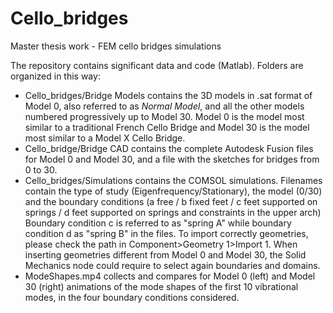 # Cello_bridges
Master thesis work - FEM cello bridges simulations

The repository contains significant data and code (Matlab).
Folders are organized in this way:
* Cello_bridges/Bridge Models contains the 3D models in .sat format of Model 0, 
also referred to as _Normal Model_, and all the other models numbered progressively up to Model 30. Model 0 is the model most similar to a 
traditional French Cello Bridge and Model 30 is the model most similar to a Model X Cello Bridge.
* Cello_bridge/Bridge CAD contains the complete Autodesk Fusion files for Model 0 and Model 30, and a file with the sketches for 
bridges from 0 to 30.
* Cello_bridges/Simulations contains the COMSOL simulations. Filenames contain the type of study (Eigenfrequency/Stationary), the model (0/30) 
and the boundary conditions (a free / b fixed feet / c feet supported on springs / d feet supported on springs and constraints in the upper arch) 
Boundary condition c is referred to as "spring A" while boundary condition d as "spring B" in the files.
To import correctly geometries, please check the path in Component>Geometry 1>Import 1.
When inserting geometries different from Model 0 and Model 30, the Solid Mechanics node could require to select again boundaries and domains.  
* ModeShapes.mp4 collects and compares for Model 0 (left) and Model 30 (right) animations of the mode shapes of the first 10 vibrational modes, in the four boundary conditions considered.
  